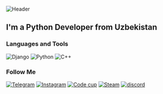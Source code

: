 ![Header](https://github.com/AbduganiOdilov/AbduganiOdilov/blob/main/assets/banner-fin.png)

## I'm a Python Developer from Uzbekistan

### Languages and Tools
![Django](https://img.shields.io/badge/Django-black?style=for-the-badge&logo=django&logoColor=green)
![Python](https://img.shields.io/badge/Python-black?style=for-the-badge&logo=python&logoColor=%FFD342)
![C++](https://img.shields.io/badge/C%2B%2B-black?style=for-the-badge&logo=c%2B%2B&logoColor=%659BD3)


### Follow Me
[![Telegram](https://img.shields.io/badge/Telegram-black?style=for-the-badge&logo=telegram&logoColor=%2CA9DF)](https://t.me/abdugani_o)
[![Instagram](https://img.shields.io/badge/Instagram-black?style=for-the-badge&logo=instagram&logoColor=%23bc2a8d)](https://www.instagram.com/abdugani.aka/)
[![Code cup](https://img.shields.io/badge/CodeCup-black?style=for-the-badge&logo=telegram&logoColor=%2CA9DF)](https://t.me/CodeCupDev)
[![Steam](https://img.shields.io/badge/steam-black?style=for-the-badge&logo=steam&logoColor=%031331)](https://steamcommunity.com/profiles/76561199111058044/)
[![discord](https://img.shields.io/badge/discord-black?style=for-the-badge&logo=discord&logoColor=%5865F2)](https://discord.gg/9t2Ykmr7wP)




